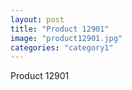 ```yaml
---
layout: post
title: "Product 12901"
image: "product12901.jpg"
categories: "category1"
---
```

Product 12901

